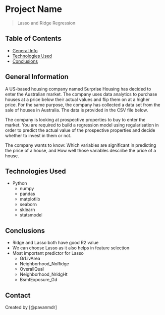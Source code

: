 # Project Name
> Lasso and Ridge Regression


## Table of Contents
* [General Info](#general-information)
* [Technologies Used](#technologies-used)
* [Conclusions](#conclusions)

<!-- You can include any other section that is pertinent to your problem -->

## General Information
 
A US-based housing company named Surprise Housing has decided to enter the Australian market. The company uses data analytics to purchase houses at a price below their actual values and flip them on at a higher price. For the same purpose, the company has collected a data set from the sale of houses in Australia. The data is provided in the CSV file below.

The company is looking at prospective properties to buy to enter the market. You are required to build a regression model using regularisation in order to predict the actual value of the prospective properties and decide whether to invest in them or not.

The company wants to know:
	Which variables are significant in predicting the price of a house, and
	How well those variables describe the price of a house.

	
<!-- You don't have to answer all the questions - just the ones relevant to your project. -->

 

<!-- You don't have to answer all the questions - just the ones relevant to your project. -->


## Technologies Used
- Python
    - numpy 
    - pandas 
    - matplotlib
    - seaborn
    - sklearn
    - statsmodel
	
## Conclusions
- Ridge and Lasso both have good R2 value
- We can choose Lasso as it also helps in feature selection
- Most important predictor for Lasso
	- GrLivArea
	- Neighborhood_NoRidge
	- OverallQual
	- Neighborhood_NridgHt
	- BsmtExposure_Gd

<!-- As the libraries versions keep on changing, it is recommended to mention the version of library used in this project -->



## Contact
Created by [@pavanmdr] 


<!-- Optional -->
<!-- ## License -->
<!-- This project is open source and available under the [... License](). -->

<!-- You don't have to include all sections - just the one's relevant to your project -->
